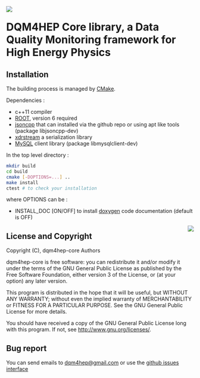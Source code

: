 <img src="https://travis-ci.org/DQM4HEP/dqm4hep-core.svg?branch=master" align="left" />

# DQM4HEP Core library, a Data Quality Monitoring framework for High Energy Physics

## Installation

The building process is managed by [CMake](http://cmake.org).

Dependencies :
- c++11 compiler
- [ROOT](https://github.com/root-project/root), version 6 required
- [jsoncpp](https://github.com/open-source-parsers/jsoncpp) that can installed via the github repo or using apt like tools (package libjsoncpp-dev)
- [xdrstream](https://github.com/dqm4hep/xdrstream) a serialization library
- [MySQL](https://www.mysql.com/fr/downloads/) client library (package libmysqlclient-dev)

In the top level directory :

```bash
mkdir build
cd build
cmake [-DOPTIONS=...] ..
make install
ctest # to check your installation
```

where OPTIONS can be :
- INSTALL_DOC [ON/OFF] to install [doxygen](www.doxygen.org) code documentation (default is OFF)

<img src="https://www.gnu.org/graphics/gplv3-127x51.png" align="right" />

## License and Copyright
Copyright (C), dqm4hep-core Authors

dqm4hep-core is free software: you can redistribute it and/or modify it under the terms of the GNU General Public License as published by the Free Software Foundation, either version 3 of the License, or (at your option) any later version.

This program is distributed in the hope that it will be useful, but WITHOUT ANY WARRANTY; without even the implied warranty of MERCHANTABILITY or FITNESS FOR A PARTICULAR PURPOSE.  See the GNU General Public License for more details.

You should have received a copy of the GNU General Public License long with this program.  If not, see <http://www.gnu.org/licenses/>.

## Bug report

You can send emails to <dqm4hep@gmail.com>
or use the [github issues interface](https://github.Com/DQM4HEP/dqm4hep-core/issues)
